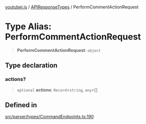 [youtubei.js](../../../README.md) / [APIResponseTypes](../README.md) / PerformCommentActionRequest

# Type Alias: PerformCommentActionRequest

> **PerformCommentActionRequest**: `object`

## Type declaration

### actions?

> `optional` **actions**: `Record`\<`string`, `any`\>[]

## Defined in

[src/parser/types/CommandEndpoints.ts:190](https://github.com/LuanRT/YouTube.js/blob/fc5571629eca037af7de03f4b903da6add1f300b/src/parser/types/CommandEndpoints.ts#L190)
